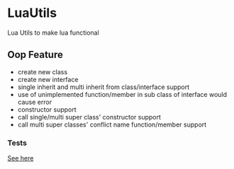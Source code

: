 # LuaUtils

Lua Utils to make lua functional

## Oop Feature

* create new class
* create new interface
* single inherit and multi inherit from class/interface support
* use of unimplemented function/member in sub class of interface would cause error
* constructor support
* call single/multi super class' constructor support
* call multi super classes' conflict name function/member support

### Tests

[See here]()